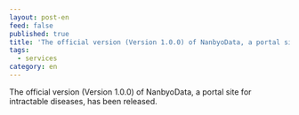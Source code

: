 ```yaml
---
layout: post-en
feed: false
published: true
title: 'The official version (Version 1.0.0) of NanbyoData, a portal site for intractable diseases, has been released.'
tags:
  - services
category: en
---
```


The official version (Version 1.0.0) of NanbyoData, a portal site for intractable diseases, has been released.
